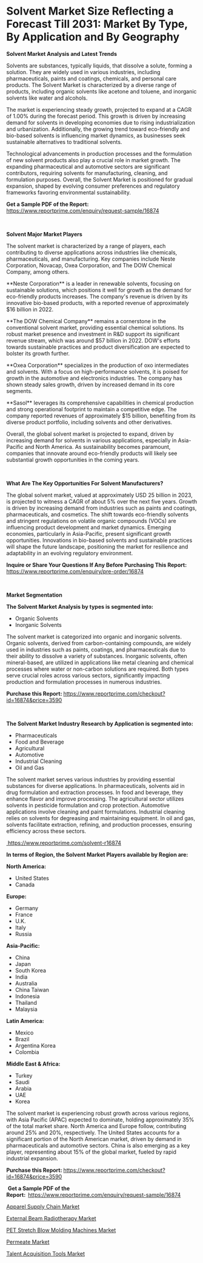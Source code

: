 <p><h1>Solvent Market Size Reflecting a Forecast Till 2031: Market By Type, By Application and By Geography</h1></p><p><strong>Solvent Market Analysis and Latest Trends</strong></p>
<p><p>Solvents are substances, typically liquids, that dissolve a solute, forming a solution. They are widely used in various industries, including pharmaceuticals, paints and coatings, chemicals, and personal care products. The Solvent Market is characterized by a diverse range of products, including organic solvents like acetone and toluene, and inorganic solvents like water and alcohols.</p><p>The market is experiencing steady growth, projected to expand at a CAGR of 1.00% during the forecast period. This growth is driven by increasing demand for solvents in developing economies due to rising industrialization and urbanization. Additionally, the growing trend toward eco-friendly and bio-based solvents is influencing market dynamics, as businesses seek sustainable alternatives to traditional solvents.</p><p>Technological advancements in production processes and the formulation of new solvent products also play a crucial role in market growth. The expanding pharmaceutical and automotive sectors are significant contributors, requiring solvents for manufacturing, cleaning, and formulation purposes. Overall, the Solvent Market is positioned for gradual expansion, shaped by evolving consumer preferences and regulatory frameworks favoring environmental sustainability.</p></p>
<p><strong>Get a Sample PDF of the Report:&nbsp;</strong> <a href="https://www.reportprime.com/enquiry/request-sample/16874?utm_campaign=101&utm_medium=2&utm_source=Github&utm_content=ia&utm_term=24112024&utm_id=solvent">https://www.reportprime.com/enquiry/request-sample/16874</a></p>
<p>&nbsp;</p>
<p><strong>Solvent Major Market Players</strong></p>
<p><p>The solvent market is characterized by a range of players, each contributing to diverse applications across industries like chemicals, pharmaceuticals, and manufacturing. Key companies include Neste Corporation, Novacap, Oxea Corporation, and The DOW Chemical Company, among others.</p><p>**Neste Corporation** is a leader in renewable solvents, focusing on sustainable solutions, which positions it well for growth as the demand for eco-friendly products increases. The company's revenue is driven by its innovative bio-based products, with a reported revenue of approximately $16 billion in 2022.</p><p>**The DOW Chemical Company** remains a cornerstone in the conventional solvent market, providing essential chemical solutions. Its robust market presence and investment in R&D support its significant revenue stream, which was around $57 billion in 2022. DOW's efforts towards sustainable practices and product diversification are expected to bolster its growth further.</p><p>**Oxea Corporation** specializes in the production of oxo intermediates and solvents. With a focus on high-performance solvents, it is poised for growth in the automotive and electronics industries. The company has shown steady sales growth, driven by increased demand in its core segments.</p><p>**Sasol** leverages its comprehensive capabilities in chemical production and strong operational footprint to maintain a competitive edge. The company reported revenues of approximately $15 billion, benefiting from its diverse product portfolio, including solvents and other derivatives. </p><p>Overall, the global solvent market is projected to expand, driven by increasing demand for solvents in various applications, especially in Asia-Pacific and North America. As sustainability becomes paramount, companies that innovate around eco-friendly products will likely see substantial growth opportunities in the coming years.</p></p>
<p>&nbsp;</p>
<p><strong>What Are The Key Opportunities For Solvent Manufacturers?</strong></p>
<p><p>The global solvent market, valued at approximately USD 25 billion in 2023, is projected to witness a CAGR of about 5% over the next five years. Growth is driven by increasing demand from industries such as paints and coatings, pharmaceuticals, and cosmetics. The shift towards eco-friendly solvents and stringent regulations on volatile organic compounds (VOCs) are influencing product development and market dynamics. Emerging economies, particularly in Asia-Pacific, present significant growth opportunities. Innovations in bio-based solvents and sustainable practices will shape the future landscape, positioning the market for resilience and adaptability in an evolving regulatory environment.</p></p>
<p><strong>Inquire or Share Your Questions If Any Before Purchasing This Report:</strong> <a href="https://www.reportprime.com/enquiry/pre-order/16874?utm_campaign=101&utm_medium=2&utm_source=Github&utm_content=ia&utm_term=24112024&utm_id=solvent">https://www.reportprime.com/enquiry/pre-order/16874</a></p>
<p>&nbsp;</p>
<p><strong>Market Segmentation</strong></p>
<p><strong>The Solvent Market Analysis by types is segmented into:</strong></p>
<p><ul><li>Organic Solvents</li><li>Inorganic Solvents</li></ul></p>
<p><p>The solvent market is categorized into organic and inorganic solvents. Organic solvents, derived from carbon-containing compounds, are widely used in industries such as paints, coatings, and pharmaceuticals due to their ability to dissolve a variety of substances. Inorganic solvents, often mineral-based, are utilized in applications like metal cleaning and chemical processes where water or non-carbon solutions are required. Both types serve crucial roles across various sectors, significantly impacting production and formulation processes in numerous industries.</p></p>
<p><strong>Purchase this Report:&nbsp;</strong><a href="https://www.reportprime.com/checkout?id=16874&price=3590&utm_campaign=101&utm_medium=2&utm_source=Github&utm_content=ia&utm_term=24112024&utm_id=solvent">https://www.reportprime.com/checkout?id=16874&price=3590</a></p>
<p>&nbsp;</p>
<p><strong>The Solvent Market Industry Research by Application is segmented into:</strong></p>
<p><ul><li>Pharmaceuticals</li><li>Food and Beverage</li><li>Agricultural</li><li>Automotive</li><li>Industrial Cleaning</li><li>Oil and Gas</li></ul></p>
<p><p>The solvent market serves various industries by providing essential substances for diverse applications. In pharmaceuticals, solvents aid in drug formulation and extraction processes. In food and beverage, they enhance flavor and improve processing. The agricultural sector utilizes solvents in pesticide formulation and crop protection. Automotive applications involve cleaning and paint formulations. Industrial cleaning relies on solvents for degreasing and maintaining equipment. In oil and gas, solvents facilitate extraction, refining, and production processes, ensuring efficiency across these sectors.</p></p>
<p><a href="https://www.reportprime.com/solvent-r16874?utm_campaign=101&utm_medium=2&utm_source=Github&utm_content=ia&utm_term=24112024&utm_id=solvent">&nbsp;https://www.reportprime.com/solvent-r16874</a></p>
<p><strong>In terms of Region, the Solvent Market Players available by Region are:</strong></p>
<p>
    <p> <strong> North America: </strong>
        <ul>
            <li>United States</li>
            <li>Canada</li>
        </ul>
        </p> 
    <p> <strong> Europe: </strong>
        <ul>
            <li>Germany</li>
            <li>France</li>
            <li>U.K.</li>
            <li>Italy</li>
            <li>Russia</li>
        </ul>
        </p> 
    <p> <strong> Asia-Pacific: </strong>
        <ul>
            <li>China</li>
            <li>Japan</li>
            <li>South Korea</li>
            <li>India</li>
            <li>Australia</li>
            <li>China Taiwan</li>
            <li>Indonesia</li>
            <li>Thailand</li>
            <li>Malaysia</li>
        </ul>
        </p> 
    <p> <strong> Latin America: </strong>
        <ul>
            <li>Mexico</li>
            <li>Brazil</li>
            <li>Argentina Korea</li>
            <li>Colombia</li>
        </ul>
        </p> 
    <p> <strong> Middle East & Africa: </strong>
        <ul>
            <li>Turkey</li>
            <li>Saudi</li>
            <li>Arabia</li>
            <li>UAE</li>
            <li>Korea</li>
        </ul>
    </p>
    </p>
<p><p>The solvent market is experiencing robust growth across various regions, with Asia Pacific (APAC) expected to dominate, holding approximately 35% of the total market share. North America and Europe follow, contributing around 25% and 20%, respectively. The United States accounts for a significant portion of the North American market, driven by demand in pharmaceuticals and automotive sectors. China is also emerging as a key player, representing about 15% of the global market, fueled by rapid industrial expansion.</p></p>
<p><strong>Purchase this Report: </strong><a href="https://www.reportprime.com/checkout?id=16874&price=3590&utm_campaign=101&utm_medium=2&utm_source=Github&utm_content=ia&utm_term=24112024&utm_id=solvent">https://www.reportprime.com/checkout?id=16874&price=3590</a></p>
<p>&nbsp;<strong>Get a Sample PDF of the Report:&nbsp;&nbsp;</strong><a href="https://www.reportprime.com/enquiry/request-sample/16874?utm_campaign=101&utm_medium=2&utm_source=Github&utm_content=ia&utm_term=24112024&utm_id=solvent">https://www.reportprime.com/enquiry/request-sample/16874</a></p>
<p><strong></strong></p>
<p><p><a href="https://issuu.com/reportprime-2/docs/apparel-supply-chain-market-size-20_02c99284698b9b?utm_campaign=101&utm_medium=2&utm_source=Github&utm_content=ia&utm_term=24112024&utm_id=solvent">Apparel Supply Chain Market</a></p><p><a href="https://www.linkedin.com/pulse/scope-trends-external-beam-radiotherapy-market-latest-dynamics-5ejle?utm_campaign=101&utm_medium=2&utm_source=Github&utm_content=ia&utm_term=24112024&utm_id=solvent">External Beam Radiotherapy Market</a></p><p><a href="https://www.linkedin.com/pulse/pet-stretch-blow-molding-machines-market-segmentation-2wtae?utm_campaign=101&utm_medium=2&utm_source=Github&utm_content=ia&utm_term=24112024&utm_id=solvent">PET Stretch Blow Molding Machines Market</a></p><p><a href="https://www.linkedin.com/pulse/opportunities-challenges-permeate-market-strategic-insights-forecast-xyy8c?utm_campaign=101&utm_medium=2&utm_source=Github&utm_content=ia&utm_term=24112024&utm_id=solvent">Permeate Market</a></p><p><a href="https://issuu.com/reportprime-2/docs/talent-acquisition-tools-market-siz_986c629592584e?utm_campaign=101&utm_medium=2&utm_source=Github&utm_content=ia&utm_term=24112024&utm_id=solvent">Talent Acquisition Tools Market</a></p></p>